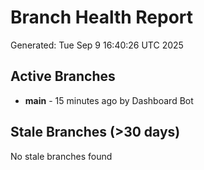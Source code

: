 # Branch Health Report
Generated: Tue Sep  9 16:40:26 UTC 2025

## Active Branches
- **main** - 15 minutes ago by Dashboard Bot

## Stale Branches (>30 days)
No stale branches found
